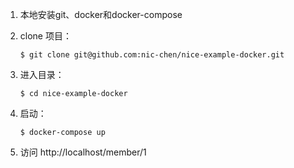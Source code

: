 1. 本地安装git、docker和docker-compose


2. clone 项目：
	```
    $ git clone git@github.com:nic-chen/nice-example-docker.git
    ```


3. 进入目录：
	```
    $ cd nice-example-docker
    ```


4. 启动： 
	```
	$ docker-compose up
	```


6. 访问 http://localhost/member/1

